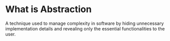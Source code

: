 # What is Abstraction

A technique used to manage complexity in software by hiding unnecessary implementation details and revealing only the essential functionalities to the user.